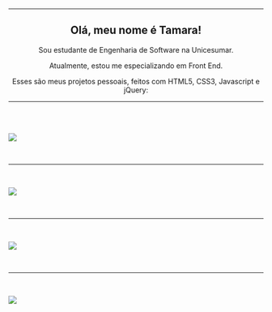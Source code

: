 <br /> 

<hr>

<div align="center">
  <h2>Olá, meu nome é Tamara!</h2> 
  <p>Sou estudante de Engenharia de Software na Unicesumar.</p> 
  <p>Atualmente, estou me especializando em Front End.</p>
  <p>Esses são meus projetos pessoais, feitos com HTML5, CSS3, Javascript e jQuery:</p>
</div>
  
<hr>
 
<br /> 

<br />

<a href="https://tamarap2.github.io/Bateria-Online/"><img src="https://user-images.githubusercontent.com/87210574/180038820-d6ab6dac-79a3-49b9-b5bd-a6a183e5f06d.png"></a>

<br />

<hr>

<br />

<a href="https://tamarap2.github.io/Simon-Game/"><img src="https://user-images.githubusercontent.com/87210574/184525891-da9bc6d5-5fb1-4042-a47d-f50e3144c2c1.png"></a> 

<br />

<hr>

<br />

<a href="https://tamarap2.github.io/Batera-Girl/"><img src="https://user-images.githubusercontent.com/87210574/186040723-c0060cb2-b25c-4157-90b3-a0bacb0c76ab.png"></a>

<br />

<hr>

<br />

<a href="https://tamarap2.github.io/Banco-TPP/"><img src="https://user-images.githubusercontent.com/87210574/197017448-c2b670ca-e741-4fe4-8b35-7d6369769849.png"></a>
